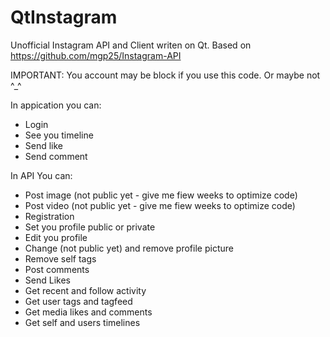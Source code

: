 # QtInstagram
Unofficial Instagram API and Client writen on Qt. Based on https://github.com/mgp25/Instagram-API

IMPORTANT: You account may be block if you use this code. Or maybe not ^_^

In appication you can:
* Login
* See you timeline
* Send like
* Send comment

In API You can:
* Post image (not public yet - give me fiew weeks to optimize code)
* Post video (not public yet - give me fiew weeks to optimize code)
* Registration
* Set you profile public or private
* Edit you profile
* Change (not public yet) and remove profile picture
* Remove self tags
* Post comments
* Send Likes
* Get recent and follow activity
* Get user tags and tagfeed
* Get media likes and comments
* Get self and users timelines
